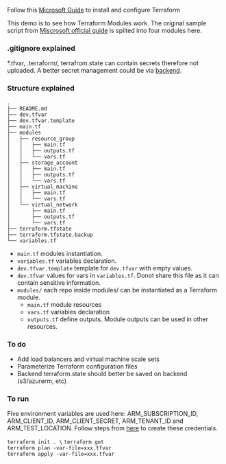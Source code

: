 Follow this [Microsoft Guide](https://docs.microsoft.com/en-us/azure/virtual-machines/linux/terraform-install-configure) to install and configure Terraform

This demo is to see how Terraform Modules work. The original sample script from [Miscrosoft official guide](https://docs.microsoft.com/en-us/azure/virtual-machines/linux/terraform-create-complete-vm) is splited into four modules here.

### .gitignore explained

*.tfvar, .terraform/, terrafrom.state can contain secrets therefore not uploaded. A better secret management could be via [backend](https://www.terraform.io/docs/backends/types/azurerm.html).


### Structure explained

```
.
├── README.md
├── dev.tfvar
├── dev.tfvar.template
├── main.tf
├── modules
│   ├── resource_group
│   │   ├── main.tf
│   │   ├── outputs.tf
│   │   └── vars.tf
│   ├── storage_account
│   │   ├── main.tf
│   │   ├── outputs.tf
│   │   └── vars.tf
│   ├── virtual_machine
│   │   ├── main.tf
│   │   └── vars.tf
│   └── virtual_network
│       ├── main.tf
│       ├── outputs.tf
│       └── vars.tf
├── terraform.tfstate
├── terraform.tfstate.backup
└── variables.tf
```

- `main.tf` modules instantiation.
- `variables.tf` variables declaration.
- `dev.tfvar.template` template for `dev.tfvar` with empty values.
- `dev.tfvar` values for vars in `variables.tf`. Donot share this file as it can contain sensitive information.
- `modules/` each repo inside modules/ can be instantiated as a Terraform module. 
  - `main.tf` module resources
  - `vars.tf` variables declaration
  - `outputs.tf` define outputs. Module outputs can be used in other resources.





### To do
- Add load balancers and virtual machine scale sets
- Parameterize Terraform configuration files
- Backend terraform.state should better be saved on backend (s3/azurerm, etc)



### To run

Five environment variables are used here: ARM_SUBSCRIPTION_ID, ARM_CLIENT_ID, ARM_CLIENT_SECRET, ARM_TENANT_ID and ARM_TEST_LOCATION. Follow steps from [here](https://www.terraform.io/docs/providers/azurerm/authenticating_via_service_principal.html) to create these credentials.

`terraform init . \`
`terraform get` \
`terraform plan -var-file=xxx.tfvar` \
`terraform apply -var-file=xxx.tfvar`

